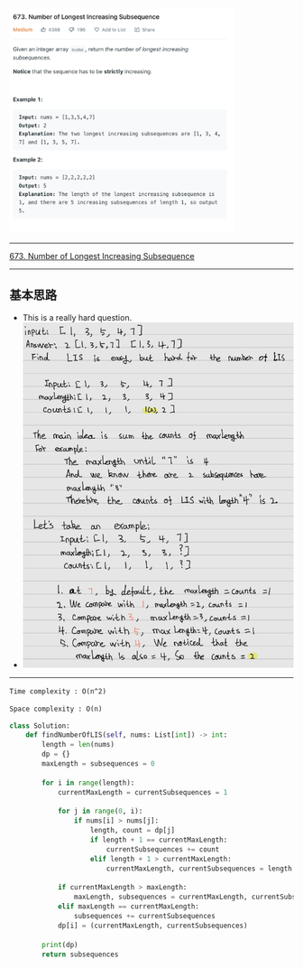 <img src="2022-11-18-19-06-28.png" width="400" height="400"/>

___
[673. Number of Longest Increasing Subsequence](https://leetcode.com/problems/number-of-longest-increasing-subsequence/)
___

## 基本思路
* This is a really hard question.
* ![](2022-11-18-19-07-36.png)

___

`Time complexity : O(n^2)`

`Space complexity : O(n)`
```python
class Solution:
    def findNumberOfLIS(self, nums: List[int]) -> int:
        length = len(nums)
        dp = {}
        maxLength = subsequences = 0
        
        for i in range(length):
            currentMaxLength = currentSubsequences = 1
            
            for j in range(0, i):
                if nums[i] > nums[j]:
                    length, count = dp[j]
                    if length + 1 == currentMaxLength:
                        currentSubsequences += count
                    elif length + 1 > currentMaxLength:
                        currentMaxLength, currentSubsequences = length + 1, count
            
            if currentMaxLength > maxLength:
                maxLength, subsequences = currentMaxLength, currentSubsequences
            elif maxLength == currentMaxLength:
                subsequences += currentSubsequences
            dp[i] = (currentMaxLength, currentSubsequences)
        
        print(dp)
        return subsequences
```